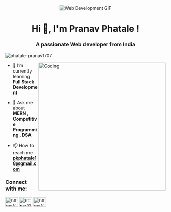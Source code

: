 <div align="center">
  <img src="https://media.giphy.com/media/qgQUggAC3Pfv687qPC/giphy.gif" alt="Web Development GIF">
</div><h1 align="center">Hi 👋, I'm Pranav Phatale !</h1>
<h3 align="center">A passionate Web developer from India</h3>

<p align="left"> <img src="https://komarev.com/ghpvc/?username=phatale-pranav1707&label=Profile%20views&color=0e75b6&style=flat" alt="phatale-pranav1707" /> </p>

<img align="right" alt="Coding" width="400" src="https://cdn.dribbble.com/users/1162077/screenshots/3848914/programmer.gif">

- 🌱 I’m currently learning **Full Stack Development**

- 💬 Ask me about **MERN , Competitive Programming , DSA**

- 📫 How to reach me **pkphatale18@gmail.com**

<h3 align="left">Connect with me:</h3>
<p align="left">
<a href="https://www.linkedin.com/in/pranav-phatale-a6052a245/" target="blank"><img align="center" src="https://raw.githubusercontent.com/rahuldkjain/github-profile-readme-generator/master/src/images/icons/Social/linked-in-alt.svg" alt="https://www.linkedin.com/in/pranav-phatale-a6052a245/" height="30" width="40" /></a>
<a href="https://leetcode.com/u/Pranav_Phatale/" target="blank"><img align="center" src="https://raw.githubusercontent.com/rahuldkjain/github-profile-readme-generator/master/src/images/icons/Social/leet-code.svg" alt="https://leetcode.com/u/Pranav_Phatale/" height="30" width="40" /></a>
<a href="https://www.codechef.com/users/pkphatale18/" target="blank"><img align="center" src="https://raw.githubusercontent.com/rahuldkjain/github-profile-readme-generator/master/src/images/icons/Social/geeks-for-geeks.svg" alt="https://auth.geeksforgeeks.org/user/yashraj22111057" height="30" width="40" /></a>
</p>

